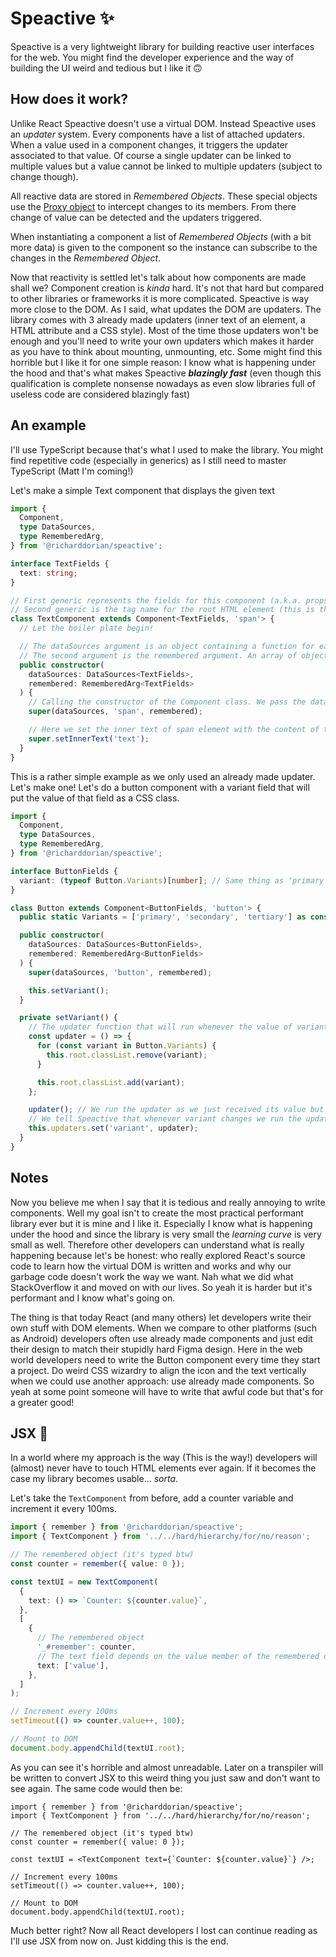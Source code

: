 # Speactive ✨

Speactive is a very lightweight library for building reactive user interfaces for the web.
You might find the developer experience and the way of building the UI weird and tedious but I like it 🙃

## How does it work?

Unlike React Speactive doesn't use a virtual DOM. Instead Speactive uses an _updater_ system.
Every components have a list of attached updaters. When a value used in a component changes, it triggers the updater associated to that value. Of course a single updater can be linked to multiple values but a value cannot be linked to multiple updaters (subject to change though).

All reactive data are stored in _Remembered Objects_. These special objects use the [Proxy object](https://developer.mozilla.org/en-US/docs/Web/JavaScript/Reference/Global_Objects/Proxy) to intercept changes to its members. From there change of value can be detected and the updaters triggered.

When instantiating a component a list of _Remembered Objects_ (with a bit more data) is given to the component so the instance can subscribe to the changes in the _Remembered Object_.

Now that reactivity is settled let's talk about how components are made shall we? Component creation is _kinda_ hard. It's not that hard but compared to other libraries or frameworks it is more complicated. Speactive is way more close to the DOM. As I said, what updates the DOM are updaters. The library comes with 3 already made updaters (inner text of an element, a HTML attribute and a CSS style). Most of the time those updaters won't be enough and you'll need to write your own updaters which makes it harder as you have to think about mounting, unmounting, etc. Some might find this horrible but I like it for one simple reason: I know what is happening under the hood and that's what makes Speactive **_blazingly fast_** (even though this qualification is complete nonsense nowadays as even slow libraries full of useless code are considered blazingly fast)

## An example

I'll use TypeScript because that's what I used to make the library. You might find repetitive code (especially in generics) as I still need to master TypeScript (Matt I'm coming!)

Let's make a simple Text component that displays the given text

```ts
import {
  Component,
  type DataSources,
  type RememberedArg,
} from '@richarddorian/speactive';

interface TextFields {
  text: string;
}

// First generic represents the fields for this component (a.k.a. props in React but my french brain named it fields don't ask why).
// Second generic is the tag name for the root HTML element (this is the part where it needs to be improved as we see the same string in the constructor)
class TextComponent extends Component<TextFields, 'span'> {
  // Let the boiler plate begin!

  // The dataSources argument is an object containing a function for each field. This function is called a data source.
  // The second argument is the remembered argument. An array of objects, each object represents a remembered object. Other details such as which field uses what property of the remembered object are also included in this object.
  public constructor(
    dataSources: DataSources<TextFields>,
    remembered: RememberedArg<TextFields>
  ) {
    // Calling the constructor of the Component class. We pass the data sources and the remembered argument. The second argument is the tag of the root element. The `root` property is created by the superclass constructor. The root element can be accessed with `this.root`. And it is typed which means putting span here will result in `this.root` being an `HTMLSpanElement`, etc.
    super(dataSources, 'span', remembered);

    // Here we set the inner text of span element with the content of the text data source (text field). Every time the text field value is updated the updater created by this method will run and update the inner text. This method can take a second element which is which element to set the inner text of. By default it is the root element.
    super.setInnerText('text');
  }
}
```

This is a rather simple example as we only used an already made updater. Let's make one! Let's do a button component with a variant field that will put the value of that field as a CSS class.

```ts
import {
  Component,
  type DataSources,
  type RememberedArg,
} from '@richarddorian/speactive';

interface ButtonFields {
  variant: (typeof Button.Variants)[number]; // Same thing as 'primary' | 'secondary' | 'tertiary'
}

class Button extends Component<ButtonFields, 'button'> {
  public static Variants = ['primary', 'secondary', 'tertiary'] as const;

  public constructor(
    dataSources: DataSources<ButtonFields>,
    remembered: RememberedArg<ButtonFields>
  ) {
    super(dataSources, 'button', remembered);

    this.setVariant();
  }

  private setVariant() {
    // The updater function that will run whenever the value of variant updates
    const updater = () => {
      for (const variant in Button.Variants) {
        this.root.classList.remove(variant);
      }

      this.root.classList.add(variant);
    };

    updater(); // We run the updater as we just received its value but no update yet and we need to set the class
    // We tell Speactive that whenever variant changes we run the updater
    this.updaters.set('variant', updater);
  }
}
```

## Notes

Now you believe me when I say that it is tedious and really annoying to write components. Well my goal isn't to create the most practical performant library ever but it is mine and I like it. Especially I know what is happening under the hood and since the library is very small the _learning curve_ is very small as well. Therefore other developers can understand what is really happening because let's be honest: who really explored React's source code to learn how the virtual DOM is written and works and why our garbage code doesn't work the way we want. Nah what we did what StackOverflow it and moved on with our lives. So yeah it is harder but it's performant and I know what's going on.

The thing is that today React (and many others) let developers write their own stuff with DOM elements. When we compare to other platforms (such as Android) developers often use already made components and just edit their design to match their stupidly hard Figma design. Here in the web world developers need to write the Button component every time they start a project. Do weird CSS wizardry to align the icon and the text vertically when we could use another approach: use already made components. So yeah at some point someone will have to write that awful code but that's for a greater good!

## JSX 🤔

In a world where my approach is the way (This is the way!) developers will (almost) never have to touch HTML elements ever again. If it becomes the case my library becomes usable... _sorta_.

Let's take the `TextComponent` from before, add a counter variable and increment it every 100ms.

```ts
import { remember } from '@richarddorian/speactive';
import { TextComponent } from '../../hard/hierarchy/for/no/reason';

// The remembered object (it's typed btw)
const counter = remember({ value: 0 });

const textUI = new TextComponent(
  {
    text: () => `Counter: ${counter.value}`,
  },
  [
    {
      // The remembered object
      '_#remember': counter,
      // The text field depends on the value member of the remembered object
      text: ['value'],
    },
  ]
);

// Increment every 100ms
setTimeout(() => counter.value++, 100);

// Mount to DOM
document.body.appendChild(textUI.root);
```

As you can see it's horrible and almost unreadable. Later on a transpiler will be written to convert JSX to this weird thing you just saw and don't want to see again. The same code would then be:

```tsx
import { remember } from '@richarddorian/speactive';
import { TextComponent } from '../../hard/hierarchy/for/no/reason';

// The remembered object (it's typed btw)
const counter = remember({ value: 0 });

const textUI = <TextComponent text={`Counter: ${counter.value}`} />;

// Increment every 100ms
setTimeout(() => counter.value++, 100);

// Mount to DOM
document.body.appendChild(textUI.root);
```

Much better right? Now all React developers I lost can continue reading as I'll use JSX from now on. Just kidding this is the end.
